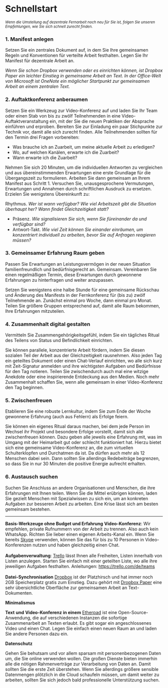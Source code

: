 # Schnellstart

<small><em>Wenn die Umstellung auf dezentrale Fernarbeit noch neu für Sie ist, folgen Sie unseren Empfehlungen, wie Sie sich schnell zurecht finden.</em></small>


### 1. Manifest anlegen

Setzen Sie ein zentrales Dokument auf, in dem Sie Ihre gemeinsamen Regeln und Konventionen für verteilte Arbeit festhalten. Legen Sie Ihr Manifest für dezentrale Arbeit an.

*Wenn Sie schon Dropbox verwenden oder es einrichten können, ist Dropbox Paper ein leichter Einstieg in gemeinsame Arbeit an Text. In der Office-Welt von Microsoft ist OneNote ein möglicher Startpunkt zur gemeinsamen Arbeit an einem zentralen Text.*


### 2. Auftaktkonferenz anberaumen

Setzen Sie ein Werkzeug zur Video-Konferenz auf und laden Sie Ihr Team oder einen Stab von bis zu zwölf Teilnehmenden in eine Video-Auftaktveranstaltung ein, mit der Sie die neuen Praktiken der Absprache einführen und erproben. Bereiten Sie zur Einladung ein paar Stichpunkte zur Technik vor, damit alle sich zurecht finden. Alle Teilnehmenden sollten für den Termin drei Fragen vorbereiten:

- Was brauche ich an Zuarbeit, um meine aktuelle Arbeit zu erledigen?
- Wo, auf welchen Kanälen, erwarte ich die Zuarbeit?
- Wann erwarte ich die Zuarbeit?
	
Nehmen Sie sich 20 Minuten, um die individuellen Antworten zu vergleichen und aus übereinstimmenden Erwartungen eine erste Grundlage für die Übergangszeit zu formulieren. Arbeiten Sie dann gemeinsam an Ihrem Manifest aus Schritt 1. Versuchen Sie, unausgesprochene Vermutungen, Erwartungen und Annahmen durch schriftlichen Ausdruck zu ersetzen. Erzielen Sie wenigstens Übereinkunft zu:
	
Rhythmus. *Wer ist wann verfügbar? Wie viel Arbeitszeit gibt die Situation überhaupt her? Wann findet Gleichzeitigkeit statt?*
- Präsenz. *Wie signalisieren Sie sich, wenn Sie füreinander da und verfügbar sind?*
- Antwort-Takt. *Wie viel Zeit können Sie einander einräumen,* *um* *konzentriert individuell zu arbeiten, bevor Sie auf Anfragen reagieren müssen?*
	
	
### 3. Gemeinsamer Erfahrung Raum geben

Passen Sie Erwartungen an Leistungsvermögen in der neuen Situation familienfreundlich und bedürfnisgerecht an. Gemeinsam. Vereinbaren Sie einen regelmäßigen Termin, diese Erwartungen durch gewonnene Erfahrungen zu hinterfragen und weiter anzupassen.

Setzen Sie wenigstens eine halbe Stunde für eine gemeinsame Rückschau und Änderung des Manifests in der Fernkonferenz für (bis zu) zwölf Teilnehmende an. Zunächst einmal pro Woche, dann einmal pro Monat. Teilen Sie größere Gruppen entsprechend auf, damit alle Raum bekommen, Ihre Erfahrungen mitzuteilen.


### 4. Zusammenhalt digital gestalten

Vermitteln Sie Zusammengehörigkeitsgefühl, indem Sie ein tägliches Ritual des Teilens von Status und Befindlichkeit einrichten.

Sie können parallele, konzentrierte Arbeit fördern, indem Sie diesen sozialen Teil der Arbeit aus der Gleichzeitigkeit rausnehmen. Also jeden Tag ein geteiltes Dokument oder einen Chat-Verlauf einrichten, wo alle sich kurz mit Zeit-Signatur anmelden und ihre wichtigsten Aufgaben und Bedürfnisse für den Tag notieren. Teilen Sie zwischendurch auch mal eine witzige Anekdote oder eine inspirierende Entdeckung aus den Medien. Noch mehr Zusammenhalt schaffen Sie, wenn alle gemeinsam in einer Video-Konferenz den Tag beginnen.


### 5. Zwischenfreuen

Etablieren Sie eine robuste Lernkultur, indem Sie zum Ende der Woche gewonnene Erfahrung (auch aus Fehlern) als Erfolge feiern.

Sie können ein eigenes Ritual daraus machen, bei dem jede Person im Wechsel ihr Projekt und besondere Erfolge vorstellt, damit sich alle zwischenfreuen können. Dazu geben alle jeweils eine Erfahrung mit, was im Umgang mit der Heimarbeit gut oder schlecht funktioniert hat. Hierzu bietet sich eine gemeinsame Video-Konferenz an, die zum virtuellen Schulterklopfen und Durchatmen da ist. Da dürfen auch mehr als 12 Menschen dabei sein. Dann sollten Sie allerdings Redebeiträge begrenzen, so dass Sie in nur 30 Minuten die positive Energie aufrecht erhalten.


### 6. Austausch suchen

Suchen Sie Anschluss an andere Organisationen und Menschen, die ihre Erfahrungen mit Ihnen teilen. Wenn Sie die Mittel erübrigen können, laden Sie gezielt Menschen mit Spezialwissen zu sich ein, um an konkreten Aufgaben zur besseren Arbeit zu arbeiten. Eine Krise lässt sich am besten gemeinsam bestehen.

---

**Basis-Werkzeuge ohne Budget und Erfahrung**
**Video-Konferenz**: Wir empfehlen, private Rufnummern von der Arbeit zu trennen. Also auch kein WhatsApp. Richten Sie lieber einen eigenen Arbeits-Kanal ein. Wenn Sie bereits [Skype](https://www.skype.com/de/) verwenden, können Sie das für bis zu 10 Personen in Video-Konferenzen nutzen und haben gleichzeitig einen Chat.
<br>
<br>
**Aufgabenverwaltung**: [Trello](https://trello.com/de) lässt Ihnen alle Freiheiten, Listen innerhalb von Listen anzulegen. Starten Sie einfach mit einer geteilten Liste, wo alle ihre jeweiligen Aufgaben festhalten. Anleitungen: https://trello.com/de/teams
<br>
<br>
**Datei-Synchronisation** [Dropbox](https://www.dropbox.com/de/basic) ist der Platzhirsch und hat immer noch 2GB Speicherplatz gratis zum Einstieg. Dazu gehört mit [Dropbox Paper](https://www.dropbox.com/de/paper) eine sehr übersichtliche Oberfläche zur gemeinsamen Arbeit an Text-Dokumenten.


**Minimalismus**
 
**Text** **und** **Video-Konferenz in einem** [Etherpad](https://video.etherpad.com) ist eine Open-Source-Anwendung, die auf verschiedenen Instanzen die sofortige Zusammenarbeit an Texten erlaubt. Es gibt sogar ein angeschlossenes Video und einen Chat. Legen Sie einfach einen neuen Raum an und laden Sie andere Personen dazu ein.


**Datenschutz**

Gehen Sie behutsam und vor allem sparsam mit personenbezogenen Daten um, die Sie online verwenden wollen. Die großen Dienste bieten immerhin alle die nötigen Rahmenverträge zur Verarbeitung von Daten an. Damit sollten Sie die erste Zeit überstehen. Wenn Sie allerdings größere sensible Datenmengen plötzlich in die Cloud schaufeln müssen, um damit weiter zu arbeiten, sollten Sie sich jedoch bald professionelle Unterstützung suchen.
